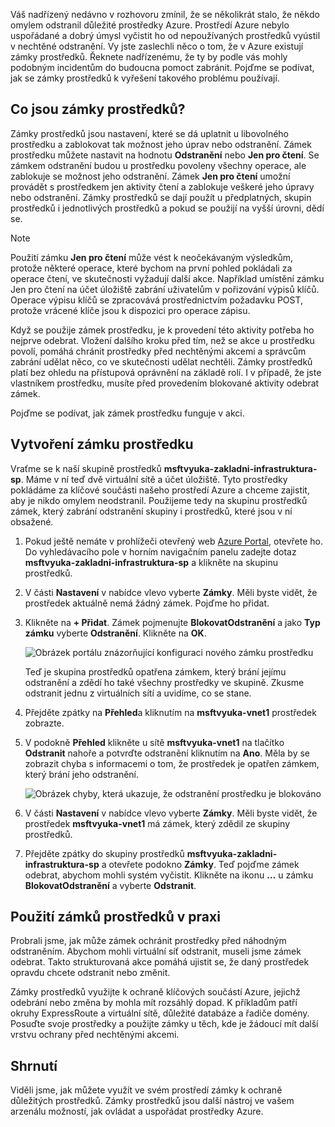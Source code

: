 Váš nadřízený nedávno v rozhovoru zmínil, že se několikrát stalo, že někdo omylem odstranil důležité prostředky Azure. Prostředí Azure nebylo uspořádané a dobrý úmysl vyčistit ho od nepoužívaných prostředků vyústil v nechtěné odstranění. Vy jste zaslechli něco o tom, že v Azure existují zámky prostředků. Řeknete nadřízenému, že ty by podle vás mohly podobným incidentům do budoucna pomoct zabránit. Pojďme se podívat, jak se zámky prostředků k vyřešení takového problému používají.

## <a name="what-are-resource-locks"></a>Co jsou zámky prostředků?

Zámky prostředků jsou nastavení, které se dá uplatnit u libovolného prostředku a zablokovat tak možnost jeho úprav nebo odstranění. Zámek prostředku můžete nastavit na hodnotu **Odstranění** nebo **Jen pro čtení**. Se zámkem odstranění budou u prostředku povoleny všechny operace, ale zablokuje se možnost jeho odstranění. Zámek **Jen pro čtení** umožní provádět s prostředkem jen aktivity čtení a zablokuje veškeré jeho úpravy nebo odstranění. Zámky prostředků se dají použít u předplatných, skupin prostředků i jednotlivých prostředků a pokud se použijí na vyšší úrovni, dědí se.

> [!NOTE]
> Použití zámku **Jen pro čtení** může vést k neočekávaným výsledkům, protože některé operace, které bychom na první pohled pokládali za operace čtení, ve skutečnosti vyžadují další akce. Například umístění zámku Jen pro čtení na účet úložiště zabrání uživatelům v pořizování výpisů klíčů. Operace výpisu klíčů se zpracovává prostřednictvím požadavku POST, protože vrácené klíče jsou k dispozici pro operace zápisu.

Když se použije zámek prostředku, je k provedení této aktivity potřeba ho nejprve odebrat. Vložení dalšího kroku před tím, než se akce u prostředku povolí, pomáhá chránit prostředky před nechtěnými akcemi a správcům zabrání udělat něco, co ve skutečnosti udělat nechtěli. Zámky prostředků platí bez ohledu na přístupová oprávnění na základě rolí. I v případě, že jste vlastníkem prostředku, musíte před provedením blokované aktivity odebrat zámek.

Pojďme se podívat, jak zámek prostředku funguje v akci.

## <a name="create-a-resource-lock"></a>Vytvoření zámku prostředku

Vraťme se k naší skupině prostředků **msftvyuka-zakladni-infrastruktura-sp**. Máme v ní teď dvě virtuální sítě a účet úložiště. Tyto prostředky pokládáme za klíčové součásti našeho prostředí Azure a chceme zajistit, aby je nikdo omylem neodstranil. Použijeme tedy na skupinu prostředků zámek, který zabrání odstranění skupiny i prostředků, které jsou v ní obsažené.

1. Pokud ještě nemáte v prohlížeči otevřený web [Azure Portal](https://portal.azure.com/?azure-portal=true), otevřete ho. Do vyhledávacího pole v horním navigačním panelu zadejte dotaz **msftvyuka-zakladni-infrastruktura-sp** a klikněte na skupinu prostředků.

1. V části **Nastavení** v nabídce vlevo vyberte **Zámky**. Měli byste vidět, že prostředek aktuálně nemá žádný zámek. Pojďme ho přidat.

1. Klikněte na **+ Přidat**. Zámek pojmenujte **BlokovatOdstranění** a jako **Typ zámku** vyberte **Odstranění**. Klikněte na **OK**.

    ![Obrázek portálu znázorňující konfiguraci nového zámku prostředku](../media/5-add-lock.PNG)

    Teď je skupina prostředků opatřena zámkem, který brání jejímu odstranění a zdědí ho také všechny prostředky ve skupině. Zkusme odstranit jednu z virtuálních sítí a uvidíme, co se stane.

1. Přejděte zpátky na **Přehled**a kliknutím na **msftvyuka-vnet1** prostředek zobrazte.

1. V podokně **Přehled** klikněte u sítě **msftvyuka-vnet1** na tlačítko **Odstranit** nahoře a potvrďte odstranění kliknutím na **Ano**. Měla by se zobrazit chyba s informacemi o tom, že prostředek je opatřen zámkem, který brání jeho odstranění.

    ![Obrázek chyby, která ukazuje, že odstranění prostředku je blokováno](../media/5-delete-error.PNG)

1. V části **Nastavení** v nabídce vlevo vyberte **Zámky**. Měli byste vidět, že prostředek **msftvyuka-vnet1** má zámek, který zdědil ze skupiny prostředků.

1. Přejděte zpátky do skupiny prostředků **msftvyuka-zakladni-infrastruktura-sp** a otevřete podokno **Zámky**. Teď pojďme zámek odebrat, abychom mohli systém vyčistit. Klikněte na ikonu **…** u zámku **BlokovatOdstranění** a vyberte **Odstranit**.

## <a name="using-resource-locks-in-practice"></a>Použití zámků prostředků v praxi

Probrali jsme, jak může zámek ochránit prostředky před náhodným odstraněním. Abychom mohli virtuální síť odstranit, museli jsme zámek odebrat. Takto strukturovaná akce pomáhá ujistit se, že daný prostředek opravdu chcete odstranit nebo změnit.

Zámky prostředků využijte k ochraně klíčových součástí Azure, jejichž odebrání nebo změna by mohla mít rozsáhlý dopad. K příkladům patří okruhy ExpressRoute a virtuální sítě, důležité databáze a řadiče domény. Posuďte svoje prostředky a použijte zámky u těch, kde je žádoucí mít další vrstvu ochrany před nechtěnými akcemi.

## <a name="summary"></a>Shrnutí

Viděli jsme, jak můžete využít ve svém prostředí zámky k ochraně důležitých prostředků. Zámky prostředků jsou další nástroj ve vašem arzenálu možností, jak ovládat a uspořádat prostředky Azure.